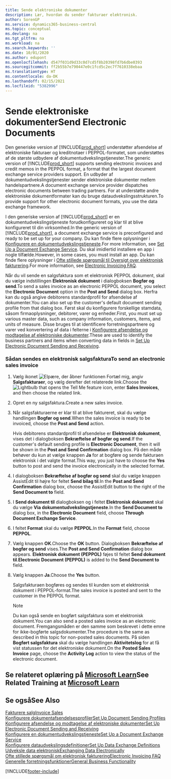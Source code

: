 ```yaml
---
title: Sende elektroniske dokumenter
description: Lær, hvordan du sender fakturaer elektronisk.
author: SorenGP
ms.service: dynamics365-business-central
ms.topic: conceptual
ms.devlang: na
ms.tgt_pltfrm: na
ms.workload: na
ms.search.keywords: ''
ms.date: 10/01/2020
ms.author: edupont
ms.openlocfilehash: d547f031d9d33c0d7cd5f8b20398fd7b6dbe0393
ms.sourcegitcommit: ff2b55b7e790447e0c1fcd5c2ec7f7610338ebaa
ms.translationtype: HT
ms.contentlocale: da-DK
ms.lasthandoff: 02/15/2021
ms.locfileid: "5382996"
---
```

# <a name="send-electronic-documents"></a><span data-ttu-id="abf8b-103">Sende elektroniske dokumenter</span><span class="sxs-lookup"><span data-stu-id="abf8b-103">Send Electronic Documents</span></span>

<span data-ttu-id="abf8b-104">Den generiske version af [!INCLUDE[prod_short](includes/prod_short.md)] understøtter afsendelse af elektroniske fakturaer og kreditnotaer i PEPPOL-formatet, som understøttes af de største udbydere af dokumentudvekslingstjenester.</span><span class="sxs-lookup"><span data-stu-id="abf8b-104">The generic version of [!INCLUDE[prod_short](includes/prod_short.md)] supports sending electronic invoices and credit memos in the PEPPOL format, a format that the largest document exchange service providers support.</span></span> <span data-ttu-id="abf8b-105">En udbyder af dokumentudvekslingstjenester sender elektroniske dokumenter mellem handelspartnere.</span><span class="sxs-lookup"><span data-stu-id="abf8b-105">A document exchange service provider dispatches electronic documents between trading partners.</span></span> <span data-ttu-id="abf8b-106">For at understøtte andre elektroniske dokumentformater kan du bruge dataudvekslingsstrukturen.</span><span class="sxs-lookup"><span data-stu-id="abf8b-106">To provide support for other electronic document formats, you use the data exchange framework.</span></span>  

 <span data-ttu-id="abf8b-107">I den generiske version af [!INCLUDE[prod_short](includes/prod_short.md)] er en dokumentudvekslingstjeneste forudkonfigureret og klar til at blive konfigureret til din virksomhed.</span><span class="sxs-lookup"><span data-stu-id="abf8b-107">In the generic version of [!INCLUDE[prod_short](includes/prod_short.md)], a document exchange service is preconfigured and ready to be set up for your company.</span></span> <span data-ttu-id="abf8b-108">Du kan finde flere oplysninger i [Konfigurere en dokumentudvekslingstjeneste](across-how-to-set-up-a-document-exchange-service.md).</span><span class="sxs-lookup"><span data-stu-id="abf8b-108">For more information, see [Set Up a Document Exchange Service](across-how-to-set-up-a-document-exchange-service.md).</span></span> <span data-ttu-id="abf8b-109">Du skal imidlertid installere en app i nogle tilfælde.</span><span class="sxs-lookup"><span data-stu-id="abf8b-109">However, in some cases, you must install an app.</span></span> <span data-ttu-id="abf8b-110">Du kan finde flere oplysninger i [Ofte stillede spørgsmål til Oversigt over elektronisk fakturering](faq-electronic-invoicing.yml).</span><span class="sxs-lookup"><span data-stu-id="abf8b-110">For more information, see [Electronic Invoicing FAQ](faq-electronic-invoicing.yml).</span></span>  

 <span data-ttu-id="abf8b-111">Når du vil sende en salgsfaktura som et elektronisk PEPPOL dokument, skal du vælge indstillingen **Elektronisk dokument** i dialogboksen **Bogfør og send**.</span><span class="sxs-lookup"><span data-stu-id="abf8b-111">To send a sales invoice as an electronic PEPPOL document, you select the **Electronic Document** option in the **Post and Send** dialog box.</span></span> <span data-ttu-id="abf8b-112">Herfra kan du også angive debitorens standardprofil for afsendelse af dokumenter.</span><span class="sxs-lookup"><span data-stu-id="abf8b-112">You can also set up the customer's default document sending profile from that dialog box.</span></span> <span data-ttu-id="abf8b-113">Først skal du konfigurere forskellige stamdata, såsom firmaoplysninger, debitorer, varer og enheder.</span><span class="sxs-lookup"><span data-stu-id="abf8b-113">First, you must set up various master data, such as company information, customers, items, and units of measure.</span></span> <span data-ttu-id="abf8b-114">Disse bruges til at identificere forretningspartnere og varer ved konvertering af data i felterne i [Konfigurere afsendelse og modtagelse af elektroniske dokumenter](across-how-to-set-up-electronic-document-sending-and-receiving.md).</span><span class="sxs-lookup"><span data-stu-id="abf8b-114">These are used to identify the business partners and items when converting data in fields in [Set Up Electronic Document Sending and Receiving](across-how-to-set-up-electronic-document-sending-and-receiving.md).</span></span>  

### <a name="to-send-an-electronic-sales-invoice"></a><span data-ttu-id="abf8b-115">Sådan sendes en elektronisk salgsfaktura</span><span class="sxs-lookup"><span data-stu-id="abf8b-115">To send an electronic sales invoice</span></span>

1. <span data-ttu-id="abf8b-116">Vælg ikonet ![Elpære, der åbner funktionen Fortæl mig](media/ui-search/search_small.png "Fortæl mig, hvad du vil foretage dig"), angiv **Salgsfakturaer**, og vælg derefter det relaterede link.</span><span class="sxs-lookup"><span data-stu-id="abf8b-116">Choose the ![Lightbulb that opens the Tell Me feature](media/ui-search/search_small.png "Tell me what you want to do") icon, enter **Sales Invoices**, and then choose the related link.</span></span>  

2. <span data-ttu-id="abf8b-117">Opret en ny salgsfaktura.</span><span class="sxs-lookup"><span data-stu-id="abf8b-117">Create a new sales invoice.</span></span>  

3. <span data-ttu-id="abf8b-118">Når salgsfakturaerne er klar til at blive faktureret, skal du vælge handlingen **Bogfør og send**.</span><span class="sxs-lookup"><span data-stu-id="abf8b-118">When the sales invoice is ready to be invoiced, choose the **Post and Send** action.</span></span>  

     <span data-ttu-id="abf8b-119">Hvis debitorens standardprofil til afsendelse er **Elektronisk dokument**, vises det i dialogboksen **Bekræftelse af bogfør og send**.</span><span class="sxs-lookup"><span data-stu-id="abf8b-119">If the customer's default sending profile is **Electronic Document**, then it will be shown in the **Post and Send Confirmation** dialog box.</span></span> <span data-ttu-id="abf8b-120">På den måde behøver du kun at vælge knappen **Ja** for at bogføre og sende fakturaen elektronisk i det valgte format.</span><span class="sxs-lookup"><span data-stu-id="abf8b-120">This way, you just have to choose the **Yes** button to post and send the invoice electronically in the selected format.</span></span>  

4. <span data-ttu-id="abf8b-121">I dialogboksen **Bekræftelse af bogfør og send** skal du vælge knappen AssistEdit til højre for feltet **Send bilag til**.</span><span class="sxs-lookup"><span data-stu-id="abf8b-121">In the **Post and Send Confirmation** dialog box, choose the AssistEdit button to the right of the **Send Document to** field.</span></span>  

5. <span data-ttu-id="abf8b-122">I **Send dokument til** dialogboksen og i feltet **Elektronisk dokument** skal du vælge **Via dokumentudvekslingstjeneste**.</span><span class="sxs-lookup"><span data-stu-id="abf8b-122">In the **Send Document to** dialog box, in the **Electronic Document** field, choose **Through Document Exchange Service**.</span></span>  

6. <span data-ttu-id="abf8b-123">I feltet **Format** skal du vælge **PEPPOL**.</span><span class="sxs-lookup"><span data-stu-id="abf8b-123">In the **Format** field, choose **PEPPOL**.</span></span>  

7. <span data-ttu-id="abf8b-124">Vælg knappen **OK**.</span><span class="sxs-lookup"><span data-stu-id="abf8b-124">Choose the **OK** button.</span></span> <span data-ttu-id="abf8b-125">Dialogboksen **Bekræftelse af bogfør og send** vises.</span><span class="sxs-lookup"><span data-stu-id="abf8b-125">The **Post and Send Confirmation** dialog box appears.</span></span> <span data-ttu-id="abf8b-126">**Elektronisk dokument (PEPPOL)** føjes til feltet **Send dokument til**.</span><span class="sxs-lookup"><span data-stu-id="abf8b-126">**Electronic Document (PEPPOL)** is added to the **Send Document to** field.</span></span>  

8. <span data-ttu-id="abf8b-127">Vælg knappen **Ja**.</span><span class="sxs-lookup"><span data-stu-id="abf8b-127">Choose the **Yes** button.</span></span>  

     <span data-ttu-id="abf8b-128">Salgsfakturaen bogføres og sendes til kunden som et elektronisk dokument i PEPPOL-format.</span><span class="sxs-lookup"><span data-stu-id="abf8b-128">The sales invoice is posted and sent to the customer in the PEPPOL format.</span></span>  

    > [!NOTE]  
    >  <span data-ttu-id="abf8b-129">Du kan også sende en bogført salgsfaktura som et elektronisk dokument.</span><span class="sxs-lookup"><span data-stu-id="abf8b-129">You can also send a posted sales invoice as an electronic document.</span></span> <span data-ttu-id="abf8b-130">Fremgangsmåden er den samme som beskrevet i dette emne for ikke-bogførte salgsdokumenter.</span><span class="sxs-lookup"><span data-stu-id="abf8b-130">The procedure is the same as described in this topic for non-posted sales documents.</span></span> <span data-ttu-id="abf8b-131">På siden **Bogført salgsfaktura** skal du vælge handlingen **Aktivitetslog** for at få vist statussen for det elektroniske dokument.</span><span class="sxs-lookup"><span data-stu-id="abf8b-131">On the **Posted Sales Invoice** page, choose the **Activity Log** action to view the status of the electronic document.</span></span>  

## <a name="see-related-training-at-microsoft-learn"></a><span data-ttu-id="abf8b-132">Se relateret oplæring på [Microsoft Learn](/learn/modules/electronic-documents-dynamics-365-business-central/index)</span><span class="sxs-lookup"><span data-stu-id="abf8b-132">See Related Training at [Microsoft Learn](/learn/modules/electronic-documents-dynamics-365-business-central/index)</span></span>

## <a name="see-also"></a><span data-ttu-id="abf8b-133">Se også</span><span class="sxs-lookup"><span data-stu-id="abf8b-133">See Also</span></span>

[<span data-ttu-id="abf8b-134">Fakturere salg</span><span class="sxs-lookup"><span data-stu-id="abf8b-134">Invoice Sales</span></span>](sales-how-invoice-sales.md)  
[<span data-ttu-id="abf8b-135">Konfigurere dokumentafsendelsesprofiler</span><span class="sxs-lookup"><span data-stu-id="abf8b-135">Set Up Document Sending Profiles</span></span>](sales-how-setup-document-send-profiles.md)  
[<span data-ttu-id="abf8b-136">Konfigurere afsendelse og modtagelse af elektroniske dokumenter</span><span class="sxs-lookup"><span data-stu-id="abf8b-136">Set Up Electronic Document Sending and Receiving</span></span>](across-how-to-set-up-electronic-document-sending-and-receiving.md)  
[<span data-ttu-id="abf8b-137">Konfigurere en dokumentudvekslingstjeneste</span><span class="sxs-lookup"><span data-stu-id="abf8b-137">Set Up a Document Exchange Service</span></span>](across-how-to-set-up-a-document-exchange-service.md)  
[<span data-ttu-id="abf8b-138">Konfigurere dataudvekslingsdefinitioner</span><span class="sxs-lookup"><span data-stu-id="abf8b-138">Set Up Data Exchange Definitions</span></span>](across-how-to-set-up-data-exchange-definitions.md)  
[<span data-ttu-id="abf8b-139">Udveksle data elektronisk</span><span class="sxs-lookup"><span data-stu-id="abf8b-139">Exchanging Data Electronically</span></span>](across-data-exchange.md)  
[<span data-ttu-id="abf8b-140">Ofte stillede spørgsmål om elektronisk fakturering</span><span class="sxs-lookup"><span data-stu-id="abf8b-140">Electronic Invoicing FAQ</span></span>](faq-electronic-invoicing.yml)  
[<span data-ttu-id="abf8b-141">Generelle forretningsfunktioner</span><span class="sxs-lookup"><span data-stu-id="abf8b-141">General Business Functionality</span></span>](ui-across-business-areas.md)  


[!INCLUDE[footer-include](includes/footer-banner.md)]